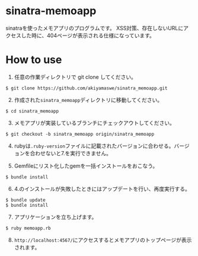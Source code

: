 # sinatra-memoapp

sinatraを使ったメモアプリのプログラムです。
XSS対策、存在しないURLにアクセスした時に、404ページが表示される仕様になっています。

# How to use

1. 任意の作業ディレクトリで git clone してください。
```
$ git clone https://github.com/akiyamaswe/sinatra_memoapp.git
```

2. 作成された`sinatra_memoapp`ディレクトリに移動してください。
```
$ cd sinatra_memoapp
```

3. メモアプリが実装しているブランチにチェックアウトしてください。
```
$ git checkout -b sinatra_memoapp origin/sinatra_memoapp
```
4. rubyは`.ruby-version`ファイルに記載されたバージョンに合わせる。バージョンを合わせないと7.を実行できません。

5. Gemfileにリスト化したgemを一括インストールをおこなう。
```
$ bundle install
```
6. 4.のインストールが失敗したときにはアップデートを行い、再度実行する。
```
$ bundle update
$ bundle install
```
7. アプリケーションを立ち上げます。
```
$ ruby memoapp.rb
```
8. `http://localhost:4567/`にアクセスするとメモアプリのトップページが表示されます。